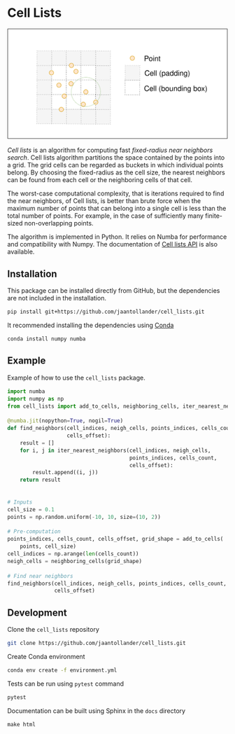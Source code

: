 # Cell Lists
![](example.svg)

*Cell lists* is an algorithm for computing fast *fixed-radius near neighbors search*. Cell lists algorithm partitions the space contained by the points into a grid. The grid cells can be regarded as buckets in which individual points belong. By choosing the fixed-radius as the cell size, the nearest neighbors can be found from each cell or the neighboring cells of that cell.

The worst-case computational complexity, that is iterations required to find the near neighbors, of Cell lists, is better than brute force when the maximum number of points that can belong into a single cell is less than the total number of points. For example, in the case of sufficiently many finite-sized non-overlapping points.

The algorithm is implemented in Python. It relies on Numba for performance and compatibility with Numpy. The documentation of [Cell lists API](https://jaantollander.github.io/cell_lists/) is also available.


## Installation
This package can be installed directly from GitHub, but the dependencies are not included in the installation.
```bash
pip install git+https://github.com/jaantollander/cell_lists.git
```

It recommended installing the dependencies using [Conda](https://docs.conda.io/en/latest/)
```bash
conda install numpy numba
```


## Example
Example of how to use the `cell_lists` package.

```python
import numba
import numpy as np
from cell_lists import add_to_cells, neighboring_cells, iter_nearest_neighbors

@numba.jit(nopython=True, nogil=True)
def find_neighbors(cell_indices, neigh_cells, points_indices, cells_count,
                   cells_offset):
    result = []
    for i, j in iter_nearest_neighbors(cell_indices, neigh_cells,
                                       points_indices, cells_count,
                                       cells_offset):
        result.append((i, j))
    return result


# Inputs
cell_size = 0.1
points = np.random.uniform(-10, 10, size=(10, 2))

# Pre-computation
points_indices, cells_count, cells_offset, grid_shape = add_to_cells(
    points, cell_size)
cell_indices = np.arange(len(cells_count))
neigh_cells = neighboring_cells(grid_shape)

# Find near neighbors
find_neighbors(cell_indices, neigh_cells, points_indices, cells_count,
               cells_offset)
```


## Development
Clone the `cell_lists` repository
```bash
git clone https://github.com/jaantollander/cell_lists.git
```

Create Conda environment
```bash
conda env create -f environment.yml
```

Tests can be run using `pytest` command
```bash
pytest
```

Documentation can be built using Sphinx in the `docs` directory
```
make html
```
